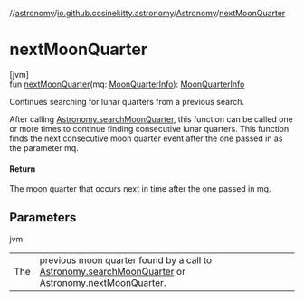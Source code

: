 //[astronomy](../../../index.md)/[io.github.cosinekitty.astronomy](../index.md)/[Astronomy](index.md)/[nextMoonQuarter](next-moon-quarter.md)

# nextMoonQuarter

[jvm]\
fun [nextMoonQuarter](next-moon-quarter.md)(mq: [MoonQuarterInfo](../-moon-quarter-info/index.md)): [MoonQuarterInfo](../-moon-quarter-info/index.md)

Continues searching for lunar quarters from a previous search.

After calling [Astronomy.searchMoonQuarter](search-moon-quarter.md), this function can be called one or more times to continue finding consecutive lunar quarters. This function finds the next consecutive moon quarter event after the one passed in as the parameter mq.

#### Return

The moon quarter that occurs next in time after the one passed in mq.

## Parameters

jvm

| | |
|---|---|
| The | previous moon quarter found by a call to [Astronomy.searchMoonQuarter](search-moon-quarter.md) or Astronomy.nextMoonQuarter. |
